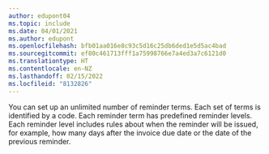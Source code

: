 ```yaml
---
author: edupont04
ms.topic: include
ms.date: 04/01/2021
ms.author: edupont
ms.openlocfilehash: bfb01aa016e8c93c5d16c25db6ded1e5d5ac4bad
ms.sourcegitcommit: ef80c461713fff1a75998766e7a4ed3a7c6121d0
ms.translationtype: HT
ms.contentlocale: en-NZ
ms.lasthandoff: 02/15/2022
ms.locfileid: "8132826"
---
```

You can set up an unlimited number of reminder terms. Each set of terms is identified by a code. Each reminder term has predefined reminder levels. Each reminder level includes rules about when the reminder will be issued, for example, how many days after the invoice due date or the date of the previous reminder.
